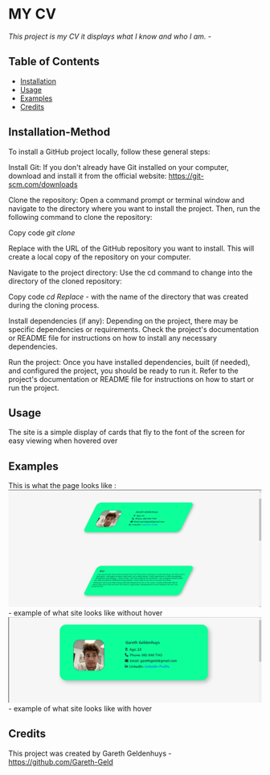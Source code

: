 # MY CV
*This project is my CV it displays what I know and who I am. -*

## Table of Contents
- [Installation](#Installation-Method)
- [Usage](#Usage)
- [Examples](#Examples)
- [Credits](#Credits)

## Installation-Method 

To install a GitHub project locally, follow these general steps:

Install Git: If you don't already have Git installed on your computer, download and install it from the official website: https://git-scm.com/downloads

Clone the repository: Open a command prompt or terminal window and navigate to the directory where you want to install the project. Then, run the following command to clone the repository:

Copy code
*git clone <repository URL>*

Replace <repository URL> with the URL of the GitHub repository you want to install. This will create a local copy of the repository on your computer.

Navigate to the project directory: Use the cd command to change into the directory of the cloned repository:

Copy code
*cd <repository directory>*
*Replace <repository directory>* - with the name of the directory that was created during the cloning process.


Install dependencies (if any): Depending on the project, there may be specific dependencies or requirements. Check the project's documentation or README file for instructions on how to install any necessary dependencies.

Run the project: Once you have installed dependencies, built (if needed), and configured the project, you should be ready to run it. Refer to the project's documentation or README file for instructions on how to start or run the project.

## Usage

The site is a simple display of cards that fly to the font of the screen for easy viewing when hovered over


## Examples
This is what the page looks like : 
![Example1](/README/SitePage.png) - example of what site looks like without hover
![Example2](/README/Card1.png) - example of what site looks like with hover


## Credits
This project was created by Gareth Geldenhuys - https://github.com/Gareth-Geld


